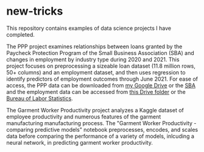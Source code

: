 # new-tricks
This repository contains examples of data science projects I have completed. 

The PPP project examines relationships between loans granted by the Paycheck Protection Program of the Small Business Association (SBA) and changes in employment by industry type during 2020 and 2021. This project focuses on preprocessing a sizeable loan dataset (11.8 million rows, 50+ columns) and an employment dataset, and then uses regression to identify predictors of employment outcomes through June 2021. For ease of access, the PPP data can be downloaded from [my Google Drive](https://drive.google.com/drive/folders/1KqJAXW8FDkdEfZJHT3iE5NxYdCCerVDV?usp=sharing) or the [SBA](https://www.sba.gov/funding-programs/loans/covid-19-relief-options/paycheck-protection-program/ppp-data) and the employment data can be accessed from [this Drive folder](https://drive.google.com/drive/folders/1xKxKv9n1uCzRECSJFsvgRW1hQ-UepoSy?usp=sharing) or the [Bureau of Labor Statistics](https://www.bls.gov/charts/employment-situation/employment-levels-by-industry.htm).

The Garment Worker Productivity project analyzes a Kaggle dataset of employee productivity and numerous features of the garment manufacturing manufacturing process. The "Garment Worker Productivity - comparing predictive models" notebook preprocesses, encodes, and scales data before comparing the performance of a variety of models, inlcuding a neural network, in predicting garment worker productivity.
